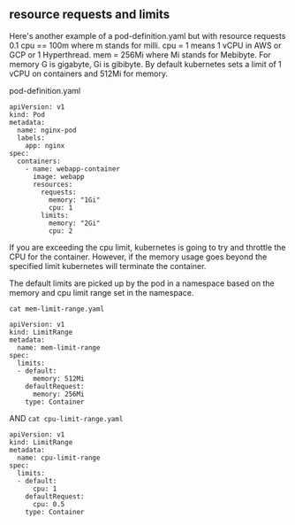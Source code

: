 ## resource requests and limits
Here's another example of a pod-definition.yaml but with resource requests
0.1 cpu == 100m where m stands for milli.
cpu = 1 means 1 vCPU in AWS or GCP or 1 Hyperthread.
mem = 256Mi where Mi stands for Mebibyte.
For memory G is gigabyte, Gi is gibibyte.
By default kubernetes sets a limit of 1 vCPU on containers and 512Mi for memory.

pod-definition.yaml
```
apiVersion: v1
kind: Pod
metadata:
  name: nginx-pod
  labels:
    app: nginx
spec:
  containers:
    - name: webapp-container
      image: webapp
      resources:
        requests:
          memory: "1Gi"
          cpu: 1
        limits:
          memory: "2Gi"
          cpu: 2
```

If you are exceeding the cpu limit, kubernetes is going to try and throttle the CPU for the container.
However, if the memory usage goes beyond the specified limit kubernetes will terminate the container.

The default limits are picked up by the pod in a namespace based on the memory and cpu limit range set in the namespace.

`cat mem-limit-range.yaml`
```
apiVersion: v1
kind: LimitRange
metadata:
  name: mem-limit-range
spec:
  limits:
  - default:
      memory: 512Mi
    defaultRequest:
      memory: 256Mi
    type: Container
```

AND `cat cpu-limit-range.yaml`
```
apiVersion: v1
kind: LimitRange
metadata:
  name: cpu-limit-range
spec:
  limits:
  - default:
      cpu: 1
    defaultRequest:
      cpu: 0.5
    type: Container
```
